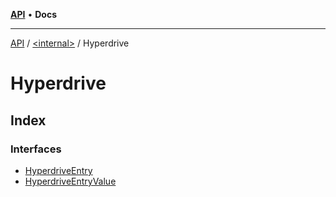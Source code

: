 [**API**](../../../README.md) • **Docs**

***

[API](../../../README.md) / [\<internal\>](../../README.md) / Hyperdrive

# Hyperdrive

## Index

### Interfaces

- [HyperdriveEntry](interfaces/HyperdriveEntry.md)
- [HyperdriveEntryValue](interfaces/HyperdriveEntryValue.md)
